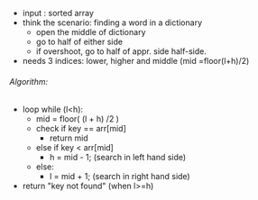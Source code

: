 - input : sorted array
- think the scenario: finding a word in a dictionary
	- open the middle of dictionary
	- go to half of either side
	- if overshoot, go to half of appr. side half-side.
- needs 3 indices: lower, higher and middle (mid =floor(l+h)/2)
###### Algorithm:
- loop while (l<h):
	- mid = floor( (l + h) /2 )
	- check if key == arr[mid]
		- return mid
	- else if key < arr[mid]
		- h = mid - 1; (search in left hand side)
	- else:
		- l = mid + 1; (search in right hand side)
- return "key not found" (when l>=h)

